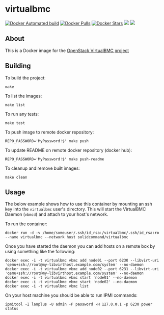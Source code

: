 # virtualbmc

 [![Docker Automated build](https://img.shields.io/docker/automated/solidcommand/virtualbmc.svg)](https://hub.docker.com/r/solidcommand/virtualbmc/) [![Docker Pulls](https://img.shields.io/docker/pulls/solidcommand/virtualbmc.svg)](https://hub.docker.com/r/solidcommand/virtualbmc/) [![Docker Stars](https://img.shields.io/docker/stars/solidcommand/virtualbmc.svg)](https://hub.docker.com/r/solidcommand/virtualbmc/) [![](https://images.microbadger.com/badges/image/solidcommand/virtualbmc:1.6.0.svg)](https://microbadger.com/images/solidcommand/virtualbmc:1.6.0 "Get your own image badge on microbadger.com") [![](https://images.microbadger.com/badges/version/solidcommand/virtualbmc:1.6.0.svg)](https://microbadger.com/images/solidcommand/virtualbmc:1.6.0 "Get your own version badge on microbadger.com")


## About

This is a Docker image for the [OpenStack VirtualBMC project ](https://github.com/openstack/virtualbmc)

## Building

To build the project:
```shell
make
```

To list the images:
```shell
make list
```

To run any tests:
```shell
make test
```

To push image to remote docker repository:
```shell
REPO_PASSWORD='MyPassword!$' make push
```

To update README on remote docker repository (docker hub):

```shell
REPO_PASSWORD='MyPassword!$' make push-readme
```

To cleanup and remove built images:
```shell
make clean
```

## Usage

The below example shows how to use this container by mounting an ssh key into the `virtualbmc` user's directory.
This will start the VirtualBMC Daemon (`vbmcd`) and attach to your host's network.  

To run the container:  

```shell
docker run -d -v /home/someuser/.ssh/id_rsa:/virtualbmc/.ssh/id_rsa:ro --name virtualbmc --network host solidcommand/virtualbmc
```

Once you have started the daemon you can add hosts on a remote box by using something like the following:  

```shell
docker exec -i -t virtualbmc vbmc add node01 --port 6230 --libvirt-uri 'qemu+ssh://root@my-libvirthost.example.com/system' --no-daemon
docker exec -i -t virtualbmc vbmc add node02 --port 6231 --libvirt-uri 'qemu+ssh://root@my-libvirthost.example.com/system' --no-daemon
docker exec -i -t virtualbmc vbmc start 'node01' --no-daemon
docker exec -i -t virtualbmc vbmc start 'node02' --no-daemon
docker exec -i -t virtualbmc vbmc list
```

On your host machine you should be able to run IPMI commands:  

```shell
ipmitool -I lanplus -U admin -P password -H 127.0.0.1 -p 6230 power status
```

